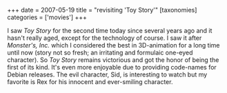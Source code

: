 +++
date = 2007-05-19
title = "revisiting 'Toy Story'"
[taxonomies]
categories = ['movies']
+++

I saw *Toy Story* for the second time today since several years ago and
it hasn't really aged, except for the technology of course. I saw it
after *Monster's, Inc.* which I considered the best in 3D-animation for
a long time until now (story not so fresh; an irritating and formulaic
one-eyed character). So *Toy Story* remains victorious and got the honor
of being the first of its kind. It's even more enjoyable due to
providing code-names for Debian releases. The evil character, Sid, is
interesting to watch but my favorite is Rex for his innocent and
ever-smiling character.
